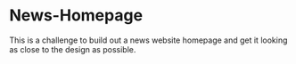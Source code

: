 # News-Homepage
This is a challenge to build out a news website homepage and get it looking as close to the design as possible.
